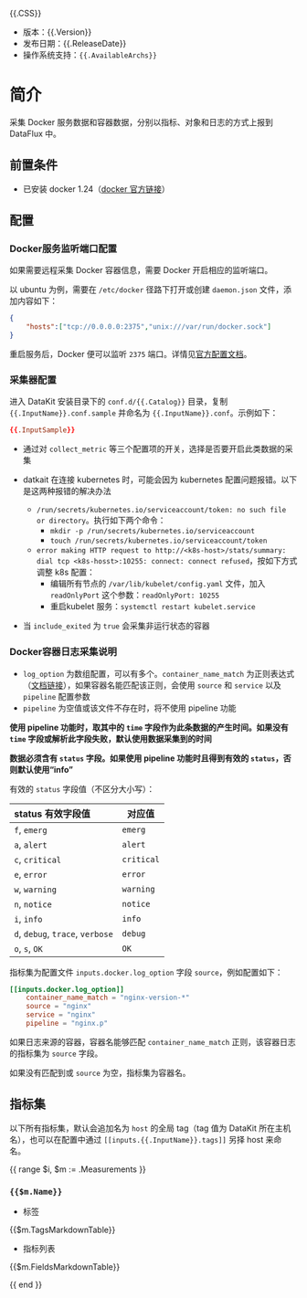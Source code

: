 {{.CSS}}

- 版本：{{.Version}}
- 发布日期：{{.ReleaseDate}}
- 操作系统支持：`{{.AvailableArchs}}`

# 简介

采集 Docker 服务数据和容器数据，分别以指标、对象和日志的方式上报到 DataFlux 中。

## 前置条件

- 已安装 docker 1.24（[docker 官方链接](https://www.docker.com/get-started)）

## 配置

### Docker服务监听端口配置

如果需要远程采集 Docker 容器信息，需要 Docker 开启相应的监听端口。

以 ubuntu 为例，需要在 `/etc/docker` 径路下打开或创建 `daemon.json` 文件，添加内容如下：

```json
{
    "hosts":["tcp://0.0.0.0:2375","unix:///var/run/docker.sock"]
}
```

重启服务后，Docker 便可以监听 `2375` 端口。详情见[官方配置文档](https://docs.docker.com/config/daemon/#configure-the-docker-daemon)。

### 采集器配置

进入 DataKit 安装目录下的 `conf.d/{{.Catalog}}` 目录，复制 `{{.InputName}}.conf.sample` 并命名为 `{{.InputName}}.conf`。示例如下：

```toml
{{.InputSample}} 
```

- 通过对 `collect_metric` 等三个配置项的开关，选择是否要开启此类数据的采集
- datkait 在连接 kubernetes 时，可能会因为 kubernetes 配置问题报错。以下是这两种报错的解决办法
    - `/run/secrets/kubernetes.io/serviceaccount/token: no such file or directory`。执行如下两个命令：
        - `mkdir -p /run/secrets/kubernetes.io/serviceaccount`
        - `touch /run/secrets/kubernetes.io/serviceaccount/token`
    - `error making HTTP request to http://<k8s-host>/stats/summary: dial tcp <k8s-hosst>:10255: connect: connect refused`，按如下方式调整 k8s 配置：
        - 编辑所有节点的 `/var/lib/kubelet/config.yaml` 文件，加入`readOnlyPort` 这个参数：`readOnlyPort: 10255`
        - 重启kubelet 服务：`systemctl restart kubelet.service`

- 当 `include_exited` 为 `true` 会采集非运行状态的容器

### Docker容器日志采集说明

- `log_option` 为数组配置，可以有多个。`container_name_match` 为正则表达式（[文档链接](https://golang.org/pkg/regexp/syntax/#hdr-Syntax)），如果容器名能匹配该正则，会使用 `source` 和 `service` 以及 `pipeline` 配置参数
- `pipeline` 为空值或该文件不存在时，将不使用 pipeline 功能

**使用 pipeline 功能时，取其中的 `time` 字段作为此条数据的产生时间。如果没有 `time` 字段或解析此字段失败，默认使用数据采集到的时间**

**数据必须含有 `status` 字段。如果使用 pipeline 功能时且得到有效的 `status`，否则默认使用“info”**

有效的 `status` 字段值（不区分大小写）：

| status 有效字段值                | 对应值     |
| :---                             | ---        |
| `f`, `emerg`                     | `emerg`    |
| `a`, `alert`                     | `alert`    |
| `c`, `critical`                  | `critical` |
| `e`, `error`                     | `error`    |
| `w`, `warning`                   | `warning`  |
| `n`, `notice`                    | `notice`   |
| `i`, `info`                      | `info`     |
| `d`, `debug`, `trace`, `verbose` | `debug`    |
| `o`, `s`, `OK`                   | `OK`       |

指标集为配置文件 `inputs.docker.log_option` 字段 `source`，例如配置如下：

```toml
[[inputs.docker.log_option]]
    container_name_match = "nginx-version-*"
    source = "nginx"
    service = "nginx"
    pipeline = "nginx.p"
```

如果日志来源的容器，容器名能够匹配 `container_name_match` 正则，该容器日志的指标集为 `source` 字段。

如果没有匹配到或 `source` 为空，指标集为容器名。

## 指标集

以下所有指标集，默认会追加名为 `host` 的全局 tag（tag 值为 DataKit 所在主机名），也可以在配置中通过 `[[inputs.{{.InputName}}.tags]]` 另择 host 来命名。

{{ range $i, $m := .Measurements }}

### `{{$m.Name}}`

-  标签

{{$m.TagsMarkdownTable}}

- 指标列表

{{$m.FieldsMarkdownTable}}

{{ end }} 
